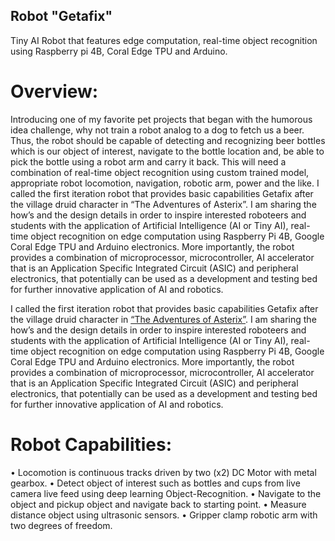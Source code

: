 ## **Robot "Getafix"**
Tiny AI Robot that features edge computation, real-time object recognition using Raspberry pi 4B, Coral Edge TPU and Arduino.

# **Overview:**
Introducing one of my favorite pet projects that began with the humorous idea challenge, why not train a robot analog to a dog to fetch us a beer. Thus, the robot should be capable of detecting and recognizing beer bottles which is our object of interest, navigate to the bottle location and, be able to pick the bottle using a robot arm and carry it back. This will need a combination of real-time object recognition using custom trained model, appropriate robot locomotion, navigation, robotic arm, power and the like. 
I called the first iteration robot that provides basic capabilities Getafix after the village druid character in “The Adventures of Asterix”. I am sharing the how’s and the design details in order to inspire interested roboteers and students with the application of Artificial Intelligence (AI or Tiny AI), real-time object recognition on edge computation using Raspberry Pi 4B, Google Coral Edge TPU and Arduino electronics. More importantly, the robot provides a combination of microprocessor, microcontroller, AI accelerator that is an Application Specific Integrated Circuit (ASIC) and peripheral electronics, that potentially can be used as a development and testing bed for further innovative application of AI and robotics. 

I called the first iteration robot that provides basic capabilities Getafix after the village druid character in [“The Adventures of Asterix”](https://en.wikipedia.org/wiki/Asterix). I am sharing the how’s and the design details in order to inspire interested roboteers and students with the application of Artificial Intelligence (AI or Tiny AI), real-time object recognition on edge computation using Raspberry Pi 4B, Google Coral Edge TPU and Arduino electronics. More importantly, the robot provides a combination of microprocessor, microcontroller, AI accelerator that is an Application Specific Integrated Circuit (ASIC) and peripheral electronics, that potentially can be used as a development and testing bed for further innovative application of AI and robotics. 


# **Robot Capabilities:**
•	Locomotion is continuous tracks driven by two (x2) DC Motor with metal gearbox.
•	Detect object of interest such as bottles and cups from live camera live feed using deep learning Object-Recognition.
•	Navigate to the object and pickup object and navigate back to starting point.
•	Measure distance object using ultrasonic sensors.
•	Gripper clamp robotic arm with two degrees of freedom.


